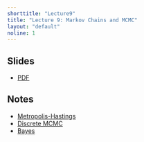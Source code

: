 ```yaml
---
shorttitle: "Lecture9"
title: "Lecture 9: Markov Chains and MCMC"
layout: "default"
noline: 1
---
```


## Slides

- [PDF](../slides/lecture10.pdf)


## Notes


- [Metropolis-Hastings](../wiki/metropolishastings.html)
- [Discrete MCMC](../wiki/discretemcmc.html)
- [Bayes](../wiki/bayes.html)

